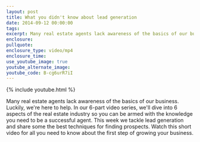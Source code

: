 ```yaml
---
layout: post
title: What you didn't know about lead generation
date: 2014-09-12 00:00:00
tags:
excerpt: Many real estate agents lack awareness of the basics of our business.
enclosure:
pullquote:
enclosure_type: video/mp4
enclosure_time:
use_youtube_image: true
youtube_alternate_image:
youtube_code: B-cg6urR7iI
---
```


{% include youtube.html %}

Many real estate agents lack awareness of the basics of our business. Luckily, we're here to help. In our 6-part video series, we'll dive into 6 aspects of the real estate industry so you can be armed with the knowledge you need to be a successful agent. This week we tackle lead generation and share some the best techniques for finding prospects. Watch this short video for all you need to know about the first step of growing your business.